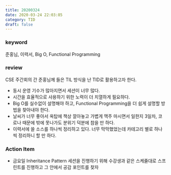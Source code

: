 ```yaml
---
title: 20200324
date: 2020-03-24 22:03:85
category: TID
draft: false
---
```


### keyword

준홍님, 이력서, Big O, Functional Programming

### review

CSE 주간회의 간 준홍님께 들은 TIL 방식을 난 TID로 활용하고자 한다.

- 동시 운영 기수가 많아지면서 세션이 너무 많다.
- 시간을 효율적으로 사용하기 위한 노력이 더 치열하게 필요하다.
- Big O를 실수없이 설명해야 하고, Functional Programming을 더 쉽게 설명할 방법을 찾아내야 한다.
- 날씨가 너무 좋아서 옥탑에 책상 깔아놓고 가볍게 맥주 마시면서 일한지 3일차, 코로나 때문에 밖에 못나가도 분위기 덕분에 참을 만 하다.
- 이력서에 쓸 소스를 하나씩 정리하고 있다. 너무 막막했었는데 카테고리 별로 하나씩 정리하니 할 만 하다.

### Action Item

- 금요일 Inheritance Pattern 세션을 진행하기 위해 수강생과 같은 스케쥴대로 스프린트를 진행하고 그 안에서 공감 포인트를 찾자
